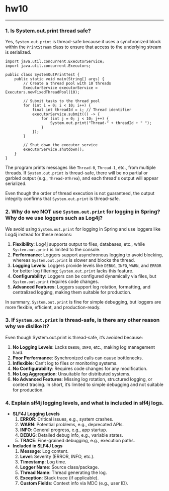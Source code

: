 # hw10

---

### 1. Is System.out.print thread safe?
Yes, `System.out.print` is thread-safe because it uses a synchronized block within the `PrintStream` class to ensure that access to the underlying stream is serialized.
```
import java.util.concurrent.ExecutorService;
import java.util.concurrent.Executors;

public class SystemOutPrintTest {
    public static void main(String[] args) {
        // Create a thread pool with 10 threads
        ExecutorService executorService = Executors.newFixedThreadPool(10);

        // Submit tasks to the thread pool
        for (int i = 0; i < 10; i++) {
            final int threadId = i; // Thread identifier
            executorService.submit(() -> {
                for (int j = 0; j < 10; j++) {
                    System.out.print("Thread-" + threadId + " ");
                }
            });
        }

        // Shut down the executor service
        executorService.shutdown();
    }
}

```
The program prints messages like `Thread-0`, `Thread-1`, etc., from multiple threads. If `System.out.print` is thread-safe, there will be no partial or garbled output (e.g., `Thread-0Threa`), and each thread's output will appear serialized.

Even though the order of thread execution is not guaranteed, the output integrity confirms that `System.out.print` is thread-safe.

### 2. Why do we NOT use `System.out.print` for logging in Spring? Why do we use loggers such as Log4j?

We avoid using `System.out.print` for logging in Spring and use loggers like Log4j instead for these reasons:

1. **Flexibility**: Log4j supports output to files, databases, etc., while `System.out.print` is limited to the console.
2. **Performance**: Loggers support asynchronous logging to avoid blocking, whereas `System.out.print` is slower and blocks the thread.
3. **Logging Levels**: Loggers provide levels like `DEBUG`, `INFO`, `WARN`, and `ERROR` for better log filtering; `System.out.print` lacks this feature.
4. **Configurability**: Loggers can be configured dynamically via files, but `System.out.print` requires code changes.
5. **Advanced Features**: Loggers support log rotation, formatting, and centralized logging, making them suitable for production.

In summary, `System.out.print` is fine for simple debugging, but loggers are more flexible, efficient, and production-ready.

### 3. If `System.out.print` is thread-safe, is there any other reason why we dislike it?
Even though System.out.print is thread-safe, it’s avoided because:

1. **No Logging Levels**: Lacks `DEBUG`, `INFO`, etc., making log management hard.
2. **Poor Performance**: Synchronized calls can cause bottlenecks.
3. **Inflexible**: Can’t log to files or monitoring systems.
4. **No Configurability**: Requires code changes for any modification.
5. **No Log Aggregation**: Unsuitable for distributed systems.
6. **No Advanced Features**: Missing log rotation, structured logging, or context tracing.
   In short, it’s limited to simple debugging and not suitable for production.

### 4. Explain slf4j logging levels, and what is included in slf4j logs.

- **SLF4J Logging Levels**
    1. **ERROR**: Critical issues, e.g., system crashes.
    2. **WARN**: Potential problems, e.g., deprecated APIs.
    3. **INFO**: General progress, e.g., app startup.
    4. **DEBUG**: Detailed debug info, e.g., variable states.
    5. **TRACE**: Fine-grained debugging, e.g., execution paths.
- **Included in SLF4J Logs**
    1. **Message**: Log content.
    2. **Level**: Severity (ERROR, INFO, etc.).
    3. **Timestamp**: Log time.
    4. **Logger Name**: Source class/package.
    5. **Thread Name**: Thread generating the log.
    6. **Exception**: Stack trace (if applicable).
    7. **Custom Fields**: Context info via MDC (e.g., user ID).









